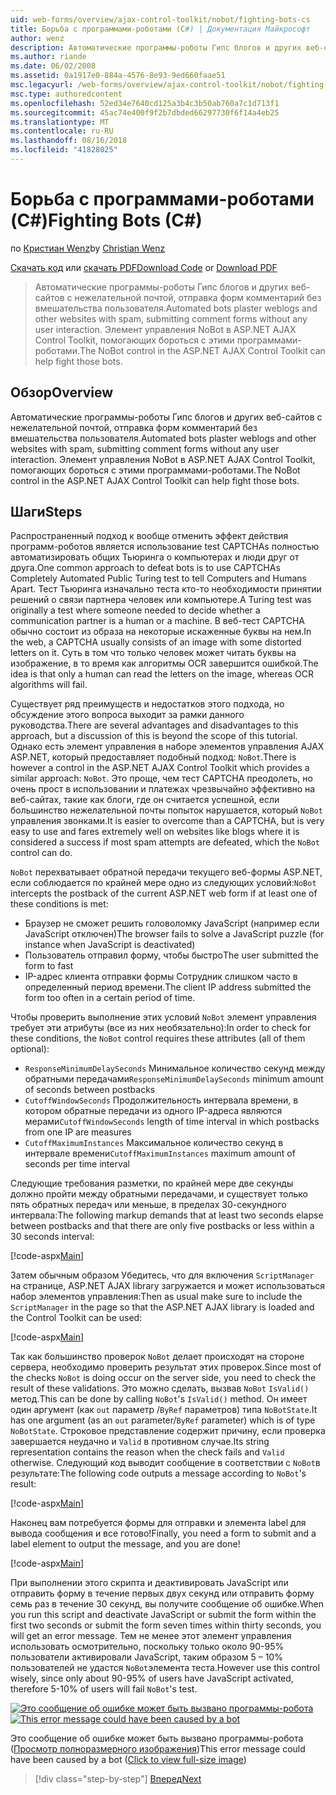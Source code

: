 ```yaml
---
uid: web-forms/overview/ajax-control-toolkit/nobot/fighting-bots-cs
title: Борьба с программами-роботами (C#) | Документация Майкрософт
author: wenz
description: Автоматические программы-роботы Гипс блогов и других веб-сайтов с нежелательной почтой, отправка форм комментарий без вмешательства пользователя. Элемент управления NoBot в ASP.NET AJAX Con...
ms.author: riande
ms.date: 06/02/2008
ms.assetid: 0a1917e0-884a-4576-8e93-9ed660faae51
msc.legacyurl: /web-forms/overview/ajax-control-toolkit/nobot/fighting-bots-cs
msc.type: authoredcontent
ms.openlocfilehash: 52ed34e7640cd125a3b4c3b50ab760a7c1d713f1
ms.sourcegitcommit: 45ac74e400f9f2b7dbded66297730f6f14a4eb25
ms.translationtype: MT
ms.contentlocale: ru-RU
ms.lasthandoff: 08/16/2018
ms.locfileid: "41828025"
---
```

<a name="fighting-bots-c"></a><span data-ttu-id="f64c3-104">Борьба с программами-роботами (C#)</span><span class="sxs-lookup"><span data-stu-id="f64c3-104">Fighting Bots (C#)</span></span>
====================
<span data-ttu-id="f64c3-105">по [Кристиан Wenz](https://github.com/wenz)</span><span class="sxs-lookup"><span data-stu-id="f64c3-105">by [Christian Wenz](https://github.com/wenz)</span></span>

<span data-ttu-id="f64c3-106">[Скачать код](http://download.microsoft.com/download/9/3/f/93f8daea-bebd-4821-833b-95205389c7d0/NoBot0.cs.zip) или [скачать PDF](http://download.microsoft.com/download/b/6/a/b6ae89ee-df69-4c87-9bfb-ad1eb2b23373/nobot0CS.pdf)</span><span class="sxs-lookup"><span data-stu-id="f64c3-106">[Download Code](http://download.microsoft.com/download/9/3/f/93f8daea-bebd-4821-833b-95205389c7d0/NoBot0.cs.zip) or [Download PDF](http://download.microsoft.com/download/b/6/a/b6ae89ee-df69-4c87-9bfb-ad1eb2b23373/nobot0CS.pdf)</span></span>

> <span data-ttu-id="f64c3-107">Автоматические программы-роботы Гипс блогов и других веб-сайтов с нежелательной почтой, отправка форм комментарий без вмешательства пользователя.</span><span class="sxs-lookup"><span data-stu-id="f64c3-107">Automated bots plaster weblogs and other websites with spam, submitting comment forms without any user interaction.</span></span> <span data-ttu-id="f64c3-108">Элемент управления NoBot в ASP.NET AJAX Control Toolkit, помогающих бороться с этими программами-роботами.</span><span class="sxs-lookup"><span data-stu-id="f64c3-108">The NoBot control in the ASP.NET AJAX Control Toolkit can help fight those bots.</span></span>


## <a name="overview"></a><span data-ttu-id="f64c3-109">Обзор</span><span class="sxs-lookup"><span data-stu-id="f64c3-109">Overview</span></span>

<span data-ttu-id="f64c3-110">Автоматические программы-роботы Гипс блогов и других веб-сайтов с нежелательной почтой, отправка форм комментарий без вмешательства пользователя.</span><span class="sxs-lookup"><span data-stu-id="f64c3-110">Automated bots plaster weblogs and other websites with spam, submitting comment forms without any user interaction.</span></span> <span data-ttu-id="f64c3-111">Элемент управления NoBot в ASP.NET AJAX Control Toolkit, помогающих бороться с этими программами-роботами.</span><span class="sxs-lookup"><span data-stu-id="f64c3-111">The NoBot control in the ASP.NET AJAX Control Toolkit can help fight those bots.</span></span>

## <a name="steps"></a><span data-ttu-id="f64c3-112">Шаги</span><span class="sxs-lookup"><span data-stu-id="f64c3-112">Steps</span></span>

<span data-ttu-id="f64c3-113">Распространенный подход к вообще отменить эффект действия программ-роботов является использование test CAPTCHAs полностью автоматизировать общих Тьюринга о компьютерах и люди друг от друга.</span><span class="sxs-lookup"><span data-stu-id="f64c3-113">One common approach to defeat bots is to use CAPTCHAs Completely Automated Public Turing test to tell Computers and Humans Apart.</span></span> <span data-ttu-id="f64c3-114">Тест Тьюринга изначально теста кто-то необходимости принятии решений о связи партнера человек или компьютере.</span><span class="sxs-lookup"><span data-stu-id="f64c3-114">A Turing test was originally a test where someone needed to decide whether a communication partner is a human or a machine.</span></span> <span data-ttu-id="f64c3-115">В веб-тест CAPTCHA обычно состоит из образа на некоторые искаженные буквы на нем.</span><span class="sxs-lookup"><span data-stu-id="f64c3-115">In the web, a CAPTCHA usually consists of an image with some distorted letters on it.</span></span> <span data-ttu-id="f64c3-116">Суть в том что только человек может читать буквы на изображение, в то время как алгоритмы OCR завершится ошибкой.</span><span class="sxs-lookup"><span data-stu-id="f64c3-116">The idea is that only a human can read the letters on the image, whereas OCR algorithms will fail.</span></span>

<span data-ttu-id="f64c3-117">Существует ряд преимуществ и недостатков этого подхода, но обсуждение этого вопроса выходит за рамки данного руководства.</span><span class="sxs-lookup"><span data-stu-id="f64c3-117">There are several advantages and disadvantages to this approach, but a discussion of this is beyond the scope of this tutorial.</span></span> <span data-ttu-id="f64c3-118">Однако есть элемент управления в наборе элементов управления AJAX ASP.NET, который предоставляет подобный подход: `NoBot`.</span><span class="sxs-lookup"><span data-stu-id="f64c3-118">There is however a control in the ASP.NET AJAX Control Toolkit which provides a similar approach: `NoBot`.</span></span> <span data-ttu-id="f64c3-119">Это проще, чем тест CAPTCHA преодолеть, но очень прост в использовании и платежах чрезвычайно эффективно на веб-сайтах, такие как блоги, где он считается успешной, если большинство нежелательной почты попыток нарушается, который `NoBot` управления звонками.</span><span class="sxs-lookup"><span data-stu-id="f64c3-119">It is easier to overcome than a CAPTCHA, but is very easy to use and fares extremely well on websites like blogs where it is considered a success if most spam attempts are defeated, which the `NoBot` control can do.</span></span>

<span data-ttu-id="f64c3-120">`NoBot` перехватывает обратной передачи текущего веб-формы ASP.NET, если соблюдается по крайней мере одно из следующих условий:</span><span class="sxs-lookup"><span data-stu-id="f64c3-120">`NoBot` intercepts the postback of the current ASP.NET web form if at least one of these conditions is met:</span></span>

- <span data-ttu-id="f64c3-121">Браузер не сможет решить головоломку JavaScript (например если JavaScript отключен)</span><span class="sxs-lookup"><span data-stu-id="f64c3-121">The browser fails to solve a JavaScript puzzle (for instance when JavaScript is deactivated)</span></span>
- <span data-ttu-id="f64c3-122">Пользователь отправил форму, чтобы быстро</span><span class="sxs-lookup"><span data-stu-id="f64c3-122">The user submitted the form to fast</span></span>
- <span data-ttu-id="f64c3-123">IP-адрес клиента отправки формы Сотрудник слишком часто в определенный период времени.</span><span class="sxs-lookup"><span data-stu-id="f64c3-123">The client IP address submitted the form too often in a certain period of time.</span></span>

<span data-ttu-id="f64c3-124">Чтобы проверить выполнение этих условий `NoBot` элемент управления требует эти атрибуты (все из них необязательно):</span><span class="sxs-lookup"><span data-stu-id="f64c3-124">In order to check for these conditions, the `NoBot` control requires these attributes (all of them optional):</span></span>

- <span data-ttu-id="f64c3-125">`ResponseMinimumDelaySeconds` Минимальное количество секунд между обратными передачами</span><span class="sxs-lookup"><span data-stu-id="f64c3-125">`ResponseMinimumDelaySeconds` minimum amount of seconds between postbacks</span></span>
- <span data-ttu-id="f64c3-126">`CutoffWindowSeconds` Продолжительность интервала времени, в котором обратные передачи из одного IP-адреса являются мерами</span><span class="sxs-lookup"><span data-stu-id="f64c3-126">`CutoffWindowSeconds` length of time interval in which postbacks from one IP are measures</span></span>
- <span data-ttu-id="f64c3-127">`CutoffMaximumInstances` Максимальное количество секунд в интервале времени</span><span class="sxs-lookup"><span data-stu-id="f64c3-127">`CutoffMaximumInstances` maximum amount of seconds per time interval</span></span>

<span data-ttu-id="f64c3-128">Следующие требования разметки, по крайней мере две секунды должно пройти между обратными передачами, и существует только пять обратных передач или меньше, в пределах 30-секундного интервала:</span><span class="sxs-lookup"><span data-stu-id="f64c3-128">The following markup demands that at least two seconds elapse between postbacks and that there are only five postbacks or less within a 30 seconds interval:</span></span>

[!code-aspx[Main](fighting-bots-cs/samples/sample1.aspx)]

<span data-ttu-id="f64c3-129">Затем обычным образом Убедитесь, что для включения `ScriptManager` на странице, ASP.NET AJAX library загружается и может использоваться набор элементов управления:</span><span class="sxs-lookup"><span data-stu-id="f64c3-129">Then as usual make sure to include the `ScriptManager` in the page so that the ASP.NET AJAX library is loaded and the Control Toolkit can be used:</span></span>

[!code-aspx[Main](fighting-bots-cs/samples/sample2.aspx)]

<span data-ttu-id="f64c3-130">Так как большинство проверок `NoBot` делает происходят на стороне сервера, необходимо проверить результат этих проверок.</span><span class="sxs-lookup"><span data-stu-id="f64c3-130">Since most of the checks `NoBot` is doing occur on the server side, you need to check the result of these validations.</span></span> <span data-ttu-id="f64c3-131">Это можно сделать, вызвав `NoBot` `IsValid()` метод.</span><span class="sxs-lookup"><span data-stu-id="f64c3-131">This can be done by calling `NoBot`'s `IsValid()` method.</span></span> <span data-ttu-id="f64c3-132">Он имеет один аргумент (как `out` параметр /`ByRef` параметров) типа `NoBotState`.</span><span class="sxs-lookup"><span data-stu-id="f64c3-132">It has one argument (as an `out` parameter/`ByRef` parameter) which is of type `NoBotState`.</span></span> <span data-ttu-id="f64c3-133">Строковое представление содержит причину, если проверка завершается неудачно и `Valid` в противном случае.</span><span class="sxs-lookup"><span data-stu-id="f64c3-133">Its string representation contains the reason when the check fails and `Valid` otherwise.</span></span> <span data-ttu-id="f64c3-134">Следующий код выводит сообщение в соответствии с `NoBot`в результате:</span><span class="sxs-lookup"><span data-stu-id="f64c3-134">The following code outputs a message according to `NoBot`'s result:</span></span>

[!code-aspx[Main](fighting-bots-cs/samples/sample3.aspx)]

<span data-ttu-id="f64c3-135">Наконец вам потребуется формы для отправки и элемента label для вывода сообщения и все готово!</span><span class="sxs-lookup"><span data-stu-id="f64c3-135">Finally, you need a form to submit and a label element to output the message, and you are done!</span></span>

[!code-aspx[Main](fighting-bots-cs/samples/sample4.aspx)]

<span data-ttu-id="f64c3-136">При выполнении этого скрипта и деактивировать JavaScript или отправить форму в течение первых двух секунд или отправить форму семь раз в течение 30 секунд, вы получите сообщение об ошибке.</span><span class="sxs-lookup"><span data-stu-id="f64c3-136">When you run this script and deactivate JavaScript or submit the form within the first two seconds or submit the form seven times within thirty seconds, you will get an error message.</span></span> <span data-ttu-id="f64c3-137">Тем не менее этот элемент управления использовать осмотрительно, поскольку только около 90-95% пользователи активировали JavaScript, таким образом 5 – 10% пользователей не удастся `NoBot`элемента теста.</span><span class="sxs-lookup"><span data-stu-id="f64c3-137">However use this control wisely, since only about 90-95% of users have JavaScript activated, therefore 5-10% of users will fail `NoBot`'s test.</span></span>


<span data-ttu-id="f64c3-138">[![Это сообщение об ошибке может быть вызвано программы-робота](fighting-bots-cs/_static/image2.png)](fighting-bots-cs/_static/image1.png)</span><span class="sxs-lookup"><span data-stu-id="f64c3-138">[![This error message could have been caused by a bot](fighting-bots-cs/_static/image2.png)](fighting-bots-cs/_static/image1.png)</span></span>

<span data-ttu-id="f64c3-139">Это сообщение об ошибке может быть вызвано программы-робота ([Просмотр полноразмерного изображения](fighting-bots-cs/_static/image3.png))</span><span class="sxs-lookup"><span data-stu-id="f64c3-139">This error message could have been caused by a bot ([Click to view full-size image](fighting-bots-cs/_static/image3.png))</span></span>

> [!div class="step-by-step"]
> [<span data-ttu-id="f64c3-140">Вперед</span><span class="sxs-lookup"><span data-stu-id="f64c3-140">Next</span></span>](fighting-bots-vb.md)

